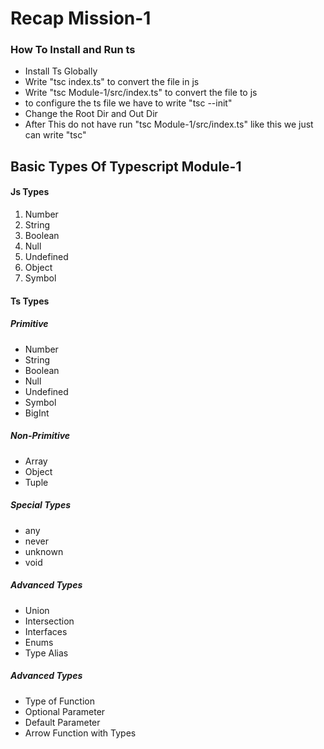 # Recap Mission-1

### How To Install and Run ts

- Install Ts Globally
- Write "tsc index.ts" to convert the file in js
- Write "tsc Module-1/src/index.ts" to convert the file to js
- to configure the ts file we have to write "tsc --init"
- Change the Root Dir and Out Dir
- After This do not have run "tsc Module-1/src/index.ts" like this we just can write "tsc"

## Basic Types Of Typescript Module-1

#### Js Types

1. Number
2. String
3. Boolean
4. Null
5. Undefined
6. Object
7. Symbol

#### Ts Types

##### Primitive

- Number
- String
- Boolean
- Null
- Undefined
- Symbol
- BigInt

##### Non-Primitive

- Array
- Object
- Tuple

##### Special Types

- any
- never
- unknown
- void

##### Advanced Types

- Union
- Intersection
- Interfaces
- Enums
- Type Alias

##### Advanced Types

- Type of Function
- Optional Parameter
- Default Parameter
- Arrow Function with Types
